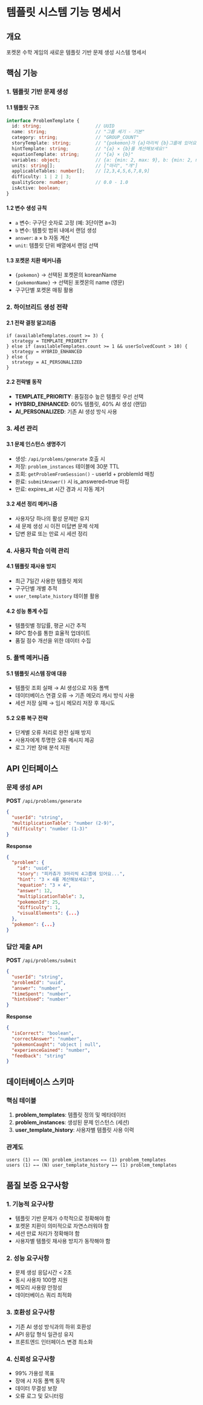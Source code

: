 # 템플릿 시스템 기능 명세서

## 개요
포켓몬 수학 게임의 새로운 템플릿 기반 문제 생성 시스템 명세서

## 핵심 기능

### 1. 템플릿 기반 문제 생성

#### 1.1 템플릿 구조
```typescript
interface ProblemTemplate {
  id: string;                    // UUID
  name: string;                  // "그룹 세기 - 기본"
  category: string;              // "GROUP_COUNT"
  storyTemplate: string;         // "{pokemon}가 {a}마리씩 {b}그룹에 있어요..."
  hintTemplate: string;          // "{a} × {b}를 계산해보세요!"
  equationTemplate: string;      // "{a} × {b}"
  variables: object;             // {a: {min: 2, max: 9}, b: {min: 2, max: 9}}
  units: string[];               // ["마리", "개"]
  applicableTables: number[];    // [2,3,4,5,6,7,8,9]
  difficulty: 1 | 2 | 3;
  qualityScore: number;          // 0.0 - 1.0
  isActive: boolean;
}
```

#### 1.2 변수 생성 규칙
- `a` 변수: 구구단 숫자로 고정 (예: 3단이면 a=3)
- `b` 변수: 템플릿 범위 내에서 랜덤 생성
- `answer`: a × b 자동 계산
- `unit`: 템플릿 단위 배열에서 랜덤 선택

#### 1.3 포켓몬 치환 메커니즘
- `{pokemon}` → 선택된 포켓몬의 koreanName
- `{pokemonName}` → 선택된 포켓몬의 name (영문)
- 구구단별 포켓몬 매핑 활용

### 2. 하이브리드 생성 전략

#### 2.1 전략 결정 알고리즘
```
if (availableTemplates.count >= 3) {
  strategy = TEMPLATE_PRIORITY
} else if (availableTemplates.count >= 1 && userSolvedCount > 10) {
  strategy = HYBRID_ENHANCED
} else {
  strategy = AI_PERSONALIZED
}
```

#### 2.2 전략별 동작
- **TEMPLATE_PRIORITY**: 품질점수 높은 템플릿 우선 선택
- **HYBRID_ENHANCED**: 60% 템플릿, 40% AI 생성 (랜덤)
- **AI_PERSONALIZED**: 기존 AI 생성 방식 사용

### 3. 세션 관리

#### 3.1 문제 인스턴스 생명주기
- 생성: `/api/problems/generate` 호출 시
- 저장: `problem_instances` 테이블에 30분 TTL
- 조회: `getProblemFromSession()` - userId + problemId 매칭
- 완료: `submitAnswer()` 시 is_answered=true 마킹
- 만료: expires_at 시간 경과 시 자동 제거

#### 3.2 세션 정리 메커니즘
- 사용자당 하나의 활성 문제만 유지
- 새 문제 생성 시 이전 미답변 문제 삭제
- 답변 완료 또는 만료 시 세션 정리

### 4. 사용자 학습 이력 관리

#### 4.1 템플릿 재사용 방지
- 최근 7일간 사용한 템플릿 제외
- 구구단별 개별 추적
- `user_template_history` 테이블 활용

#### 4.2 성능 통계 수집
- 템플릿별 정답률, 평균 시간 추적
- RPC 함수를 통한 효율적 업데이트
- 품질 점수 개선을 위한 데이터 수집

### 5. 폴백 메커니즘

#### 5.1 템플릿 시스템 장애 대응
- 템플릿 조회 실패 → AI 생성으로 자동 폴백
- 데이터베이스 연결 오류 → 기존 메모리 캐시 방식 사용
- 세션 저장 실패 → 임시 메모리 저장 후 재시도

#### 5.2 오류 복구 전략
- 단계별 오류 처리로 완전 실패 방지
- 사용자에게 투명한 오류 메시지 제공
- 로그 기반 장애 분석 지원

## API 인터페이스

### 문제 생성 API
**POST** `/api/problems/generate`
```json
{
  "userId": "string",
  "multiplicationTable": "number (2-9)",
  "difficulty": "number (1-3)"
}
```

**Response**
```json
{
  "problem": {
    "id": "uuid",
    "story": "피카츄가 3마리씩 4그룹에 있어요...",
    "hint": "3 × 4를 계산해보세요!",
    "equation": "3 × 4",
    "answer": 12,
    "multiplicationTable": 3,
    "pokemonId": 25,
    "difficulty": 1,
    "visualElements": {...}
  },
  "pokemon": {...}
}
```

### 답안 제출 API  
**POST** `/api/problems/submit`
```json
{
  "userId": "string",
  "problemId": "uuid",
  "answer": "number",
  "timeSpent": "number",
  "hintsUsed": "number"
}
```

**Response**
```json
{
  "isCorrect": "boolean",
  "correctAnswer": "number", 
  "pokemonCaught": "object | null",
  "experienceGained": "number",
  "feedback": "string"
}
```

## 데이터베이스 스키마

### 핵심 테이블
1. **problem_templates**: 템플릿 정의 및 메타데이터
2. **problem_instances**: 생성된 문제 인스턴스 (세션)
3. **user_template_history**: 사용자별 템플릿 사용 이력

### 관계도
```
users (1) ←→ (N) problem_instances ←→ (1) problem_templates
users (1) ←→ (N) user_template_history ←→ (1) problem_templates
```

## 품질 보증 요구사항

### 1. 기능적 요구사항
- 템플릿 기반 문제가 수학적으로 정확해야 함
- 포켓몬 치환이 의미적으로 자연스러워야 함
- 세션 만료 처리가 정확해야 함
- 사용자별 템플릿 재사용 방지가 동작해야 함

### 2. 성능 요구사항
- 문제 생성 응답시간 < 2초
- 동시 사용자 100명 지원
- 메모리 사용량 안정성
- 데이터베이스 쿼리 최적화

### 3. 호환성 요구사항
- 기존 AI 생성 방식과의 하위 호환성
- API 응답 형식 일관성 유지
- 프론트엔드 인터페이스 변경 최소화

### 4. 신뢰성 요구사항
- 99% 가용성 목표
- 장애 시 자동 폴백 동작
- 데이터 무결성 보장
- 오류 로그 및 모니터링
